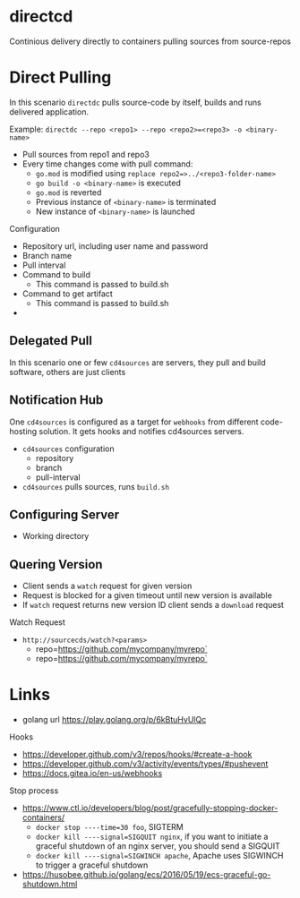 # directcd

Continious delivery directly to containers pulling sources from source-repos

# Direct Pulling

In this scenario `directdc` pulls source-code by itself, builds and runs delivered application.

Example: `directdc --repo <repo1> --repo <repo2>=<repo3> -o <binary-name>`
- Pull sources from repo1 and repo3
- Every time changes come with pull command:
  - `go.mod` is modified using `replace repo2=>../<repo3-folder-name>`
  - `go build -o <binary-name>` is executed
  - `go.mod` is reverted
  - Previous instance of `<binary-name>` is terminated
  - New instance of `<binary-name>` is launched


Configuration
- Repository url, including user name and password
- Branch name
- Pull interval
- Command to build
  - This command is passed to build.sh
- Command to get artifact
  - This command is passed to build.sh
-  
  
## Delegated Pull

In this scenario one or few `cd4sources` are servers, they pull and build software, others are just clients

## Notification Hub

One `cd4sources` is configured as a target for `webhooks` from different code-hosting solution. It gets hooks and notifies cd4sources servers.


- `cd4sources` configuration
  - repository
  - branch
  - pull-interval
- `cd4sources` pulls sources, runs `build.sh`


## Configuring Server

- Working directory

## Quering Version

- Client sends a `watch` request for given version
- Request is blocked for a given timeout until new version is available
- If `watch` request returns new version ID client sends a `download` request

Watch Request
- `http://sourcecds/watch?<params>`
  - repo=https://github.com/mycompany/myrepo`
  - repo=https://github.com/mycompany/myrepo`


# Links

- golang url https://play.golang.org/p/6kBtuHvUlQc

Hooks
- https://developer.github.com/v3/repos/hooks/#create-a-hook
- https://developer.github.com/v3/activity/events/types/#pushevent
- https://docs.gitea.io/en-us/webhooks

Stop process
- https://www.ctl.io/developers/blog/post/gracefully-stopping-docker-containers/
  - `docker stop ----time=30 foo`, SIGTERM
  - `docker kill ----signal=SIGQUIT nginx`, if you want to initiate a graceful shutdown of an nginx server, you should send a SIGQUIT
  - `docker kill ----signal=SIGWINCH apache`, Apache uses SIGWINCH to trigger a graceful shutdown
- https://husobee.github.io/golang/ecs/2016/05/19/ecs-graceful-go-shutdown.html